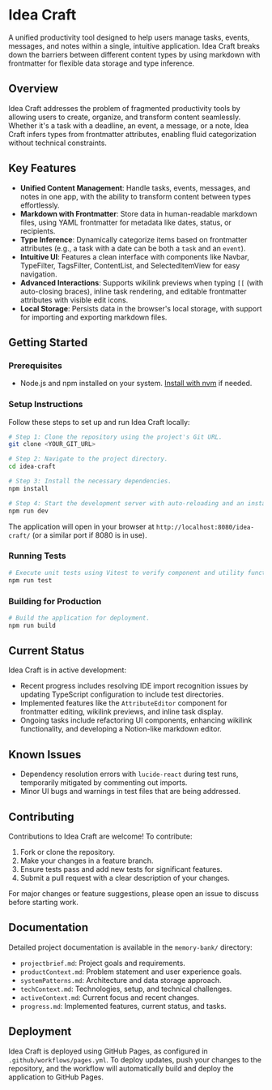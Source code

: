 # Idea Craft

A unified productivity tool designed to help users manage tasks, events, messages, and notes within a single, intuitive application. Idea Craft breaks down the barriers between different content types by using markdown with frontmatter for flexible data storage and type inference.

## Overview

Idea Craft addresses the problem of fragmented productivity tools by allowing users to create, organize, and transform content seamlessly. Whether it's a task with a deadline, an event, a message, or a note, Idea Craft infers types from frontmatter attributes, enabling fluid categorization without technical constraints.

## Key Features

- **Unified Content Management**: Handle tasks, events, messages, and notes in one app, with the ability to transform content between types effortlessly.
- **Markdown with Frontmatter**: Store data in human-readable markdown files, using YAML frontmatter for metadata like dates, status, or recipients.
- **Type Inference**: Dynamically categorize items based on frontmatter attributes (e.g., a task with a date can be both a `task` and an `event`).
- **Intuitive UI**: Features a clean interface with components like Navbar, TypeFilter, TagsFilter, ContentList, and SelectedItemView for easy navigation.
- **Advanced Interactions**: Supports wikilink previews when typing `[[` (with auto-closing braces), inline task rendering, and editable frontmatter attributes with visible edit icons.
- **Local Storage**: Persists data in the browser's local storage, with support for importing and exporting markdown files.

## Getting Started

### Prerequisites

- Node.js and npm installed on your system. [Install with nvm](https://github.com/nvm-sh/nvm#installing-and-updating) if needed.

### Setup Instructions

Follow these steps to set up and run Idea Craft locally:

```sh
# Step 1: Clone the repository using the project's Git URL.
git clone <YOUR_GIT_URL>

# Step 2: Navigate to the project directory.
cd idea-craft

# Step 3: Install the necessary dependencies.
npm install

# Step 4: Start the development server with auto-reloading and an instant preview.
npm run dev
```

The application will open in your browser at `http://localhost:8080/idea-craft/` (or a similar port if 8080 is in use).

### Running Tests

```sh
# Execute unit tests using Vitest to verify component and utility functionality.
npm run test
```

### Building for Production

```sh
# Build the application for deployment.
npm run build
```

## Current Status

Idea Craft is in active development:
- Recent progress includes resolving IDE import recognition issues by updating TypeScript configuration to include test directories.
- Implemented features like the `AttributeEditor` component for frontmatter editing, wikilink previews, and inline task display.
- Ongoing tasks include refactoring UI components, enhancing wikilink functionality, and developing a Notion-like markdown editor.

## Known Issues

- Dependency resolution errors with `lucide-react` during test runs, temporarily mitigated by commenting out imports.
- Minor UI bugs and warnings in test files that are being addressed.

## Contributing

Contributions to Idea Craft are welcome! To contribute:
1. Fork or clone the repository.
2. Make your changes in a feature branch.
3. Ensure tests pass and add new tests for significant features.
4. Submit a pull request with a clear description of your changes.

For major changes or feature suggestions, please open an issue to discuss before starting work.

## Documentation

Detailed project documentation is available in the `memory-bank/` directory:
- `projectbrief.md`: Project goals and requirements.
- `productContext.md`: Problem statement and user experience goals.
- `systemPatterns.md`: Architecture and data storage approach.
- `techContext.md`: Technologies, setup, and technical challenges.
- `activeContext.md`: Current focus and recent changes.
- `progress.md`: Implemented features, current status, and tasks.

## Deployment

Idea Craft is deployed using GitHub Pages, as configured in `.github/workflows/pages.yml`. To deploy updates, push your changes to the repository, and the workflow will automatically build and deploy the application to GitHub Pages.
